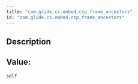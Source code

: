 ```yaml
---
title: "com.glide.cs.embed.csp_frame_ancestors"
id: "com.glide.cs.embed.csp_frame_ancestors"
---
```

## Description



## Value: 
```
self
```